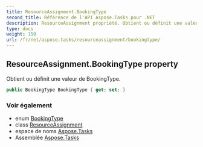 ```yaml
---
title: ResourceAssignment.BookingType
second_title: Référence de l'API Aspose.Tasks pour .NET
description: ResourceAssignment propriété. Obtient ou définit une valeur de BookingType.
type: docs
weight: 150
url: /fr/net/aspose.tasks/resourceassignment/bookingtype/
---
```

## ResourceAssignment.BookingType property

Obtient ou définit une valeur de BookingType.

```csharp
public BookingType BookingType { get; set; }
```

### Voir également

* enum [BookingType](../../bookingtype/)
* class [ResourceAssignment](../)
* espace de noms [Aspose.Tasks](../../resourceassignment/)
* Assemblée [Aspose.Tasks](../../../)


